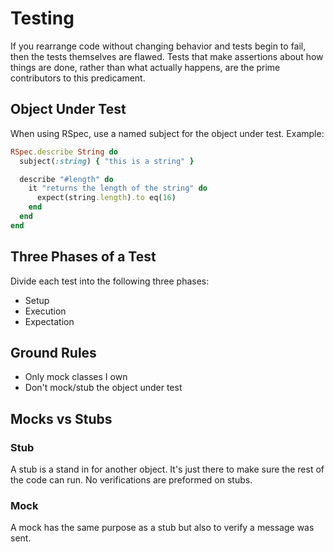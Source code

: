 # Testing

If you rearrange code without changing behavior and tests begin to fail, then
the tests themselves are flawed. Tests that make assertions about how things
are done, rather than what actually happens, are the prime contributors to this
predicament.

## Object Under Test

When using RSpec, use a named subject for the object under test. Example:

```ruby
RSpec.describe String do
  subject(:string) { "this is a string" }

  describe "#length" do
    it "returns the length of the string" do
      expect(string.length).to eq(16)
    end
  end
end
```

## Three Phases of a Test

Divide each test into the following three phases:

* Setup
* Execution
* Expectation

## Ground Rules

* Only mock classes I own
* Don't mock/stub the object under test

## Mocks vs Stubs

### Stub

A stub is a stand in for another object. It's just there to make sure the rest
of the code can run. No verifications are preformed on stubs.

### Mock

A mock has the same purpose as a stub but also to verify a message was sent.
